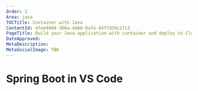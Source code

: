```yaml
---
Order: 2
Area: java
TOCTitle: Container with Java
ContentId: 4fee9404-306a-4d60-8a7e-94f7d59c2fc3
PageTitle: Build your Java application with container and deploy to Cloud
DateApproved:
MetaDescription:
MetaSocialImage: TBD
---
```

# Spring Boot in VS Code